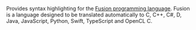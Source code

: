 Provides syntax highlighting for the [Fusion programming language](https://fusion-lang.org).
Fusion is a language designed to be translated automatically to
C, C++, C#, D, Java, JavaScript, Python, Swift, TypeScript and OpenCL C.
